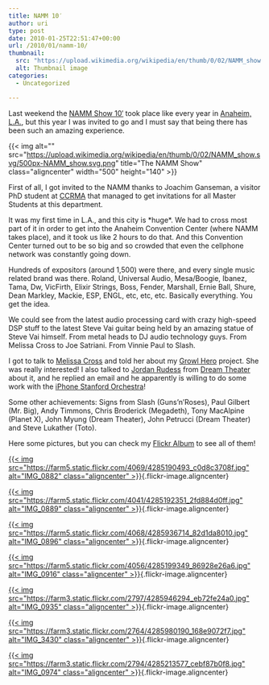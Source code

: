 ```yaml
---
title: NAMM 10′
author: uri
type: post
date: 2010-01-25T22:51:47+00:00
url: /2010/01/namm-10/
thumbnail:
  src: "https://upload.wikimedia.org/wikipedia/en/thumb/0/02/NAMM_show.svg/500px-NAMM_show.svg.png"
  alt: Thumbnail image
categories:
  - Uncategorized

---
```

Last weekend the [NAMM Show 10&#8242;][1] took place like every year in [Anaheim, L.A.][2], but this year I was invited to go and I must say that being there has been such an amazing experience.

{{< img alt="" src="https://upload.wikimedia.org/wikipedia/en/thumb/0/02/NAMM_show.svg/500px-NAMM_show.svg.png" title="The NAMM Show" class="aligncenter" width="500" height="140" >}} 

First of all, I got invited to the NAMM thanks to Joachim Ganseman, a visitor PhD student at [CCRMA][3] that managed to get invitations for all Master Students at this department.

It was my first time in L.A., and this city is \*huge\*. We had to cross most part of it in order to get into the Anaheim Convention Center (where NAMM takes place), and it took us like 2 hours to do that. And this Convention Center turned out to be so big and so crowded that even the cellphone network was constantly going down.

Hundreds of expositors (around 1,500) were there, and every single music related brand was there. Roland, Universal Audio, Mesa/Boogie, Ibanez, Tama, Dw, VicFirth, Elixir Strings, Boss, Fender, Marshall, Ernie Ball, Shure, Dean Markley, Mackie, ESP, ENGL, etc, etc, etc. Basically everything. You get the idea.

We could see from the latest audio processing card with crazy high-speed DSP stuff to the latest Steve Vai guitar being held by an amazing statue of Steve Vai himself. From metal heads to DJ audio technology guys. From Melissa Cross to Joe Satriani. From Vinnie Paul to Slash.

I got to talk to [Melissa Cross][4] and told her about my [Growl Hero][5] project. She was really interested! I also talked to [Jordan Rudess][6] from [Dream Theater][7] about it, and he replied an email and he apparently is willing to do some work with the [iPhone Stanford Orchestra][8]!

Some other achievements: Signs from Slash (Guns&#8217;n&#8217;Roses), Paul Gilbert (Mr. Big), Andy Timmons, Chris Broderick (Megadeth), Tony MacAlpine (Planet X), John Myung (Dream Theater), John Petrucci (Dream Theater) and Steve Lukather (Toto).

Here some pictures, but you can check my [Flickr Album][9] to see all of them!

[{{< img src="https://farm5.static.flickr.com/4069/4285190493_c0d8c3708f.jpg" alt="IMG_0882" class="aligncenter" >}}][10]{.flickr-image.aligncenter}

[{{< img src="https://farm5.static.flickr.com/4041/4285192351_2fd884d0ff.jpg" alt="IMG_0889" class="aligncenter" >}}][11]{.flickr-image.aligncenter}

[{{< img src="https://farm5.static.flickr.com/4068/4285936714_82d1da8010.jpg" alt="IMG_0896" class="aligncenter" >}}][12]{.flickr-image.aligncenter}

[{{< img src="https://farm5.static.flickr.com/4056/4285199349_86928e26a6.jpg" alt="IMG_0916" class="aligncenter" >}}][13]{.flickr-image.aligncenter}

[{{< img src="https://farm3.static.flickr.com/2797/4285946294_eb72fe24a0.jpg" alt="IMG_0935" class="aligncenter" >}}][14]{.flickr-image.aligncenter}

[{{< img src="https://farm3.static.flickr.com/2764/4285980190_168e9072f7.jpg" alt="IMG_3430" class="aligncenter" >}}][15]{.flickr-image.aligncenter}

[{{< img src="https://farm3.static.flickr.com/2794/4285213577_cebf87b0f8.jpg" alt="IMG_0974" class="aligncenter" >}}][16]{.flickr-image.aligncenter}

 [1]: https://www.namm.org/
 [2]: https://maps.google.com/maps?f=q&source=s_q&hl=en&geocode=&q=Anaheim,+LA&sll=37.424106,-122.166076&sspn=0.095565,0.183506&ie=UTF8&hq=&hnear=Anaheim,+Orange,+California&ll=33.835293,-117.914504&spn=1.599212,2.936096&t=h&z=9
 [3]: https://ccrma.stanford.edu/
 [4]: https://melissacross.com/
 [5]: https://ccrma.stanford.edu/~urinieto/256/growlhero/
 [6]: https://jordanrudess.com/
 [7]: https://dreamtheater.net/
 [8]: https://mopho.stanford.edu/
 [9]: https://www.flickr.com/photos/enochrooted/sets/72157623112518843/
 [10]: https://www.flickr.com/photos/enochrooted/4285190493/ "IMG_0882"
 [11]: https://www.flickr.com/photos/enochrooted/4285192351/ "IMG_0889"
 [12]: https://www.flickr.com/photos/enochrooted/4285936714/ "IMG_0896"
 [13]: https://www.flickr.com/photos/enochrooted/4285199349/ "IMG_0916"
 [14]: https://www.flickr.com/photos/enochrooted/4285946294/ "IMG_0935"
 [15]: https://www.flickr.com/photos/enochrooted/4285980190/ "IMG_3430"
 [16]: https://www.flickr.com/photos/enochrooted/4285213577/ "IMG_0974"